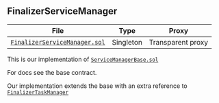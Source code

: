 ## FinalizerServiceManager

| File | Type | Proxy |
| -------- | -------- | -------- |
| [`FinalizerServiceManager.sol`](../src/FinalizerServiceManager.sol) | Singleton | Transparent proxy |

This is our implementation of [`ServiceManagerBase.sol`](../lib/eigenlayer-middleware/docs/ServiceManagerBase.md)

For docs see the base contract.

Our implementation extends the base with an extra reference to [`FinalizerTaskManager`](../src/FinalizerTaskManager.sol)